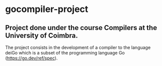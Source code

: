 # gocompiler-project

## Project done under the course Compilers at the University of Coimbra.

The project consists in the development of a compiler to the language deiGo which is a subset of the programming language Go (https://go.dev/ref/spec).
